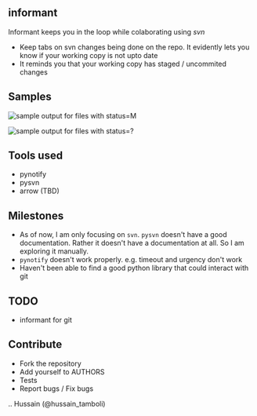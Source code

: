 informant
---------
Informant keeps you in the loop while colaborating using *svn*
- Keep tabs on svn changes being done on the repo. It evidently lets you know if your working copy is not upto date
- It reminds you that your working copy has staged / uncommited changes

Samples
-------
![sample output for files with status=M](https://github.com/hussaintamboli/informant/tree/master/screenshots/sample_output_modified.png)

![sample output for files with status=?](https://github.com/hussaintamboli/informant/tree/master/screenshots/sample_output_unversioned.png)


Tools used
----------
- pynotify
- pysvn
- arrow (TBD)

Milestones
----------
- As of now, I am only focusing on `svn`. `pysvn` doesn't have a good documentation. Rather it doesn't have a documentation at all. So I am exploring it manually.
- `pynotify` doesn't work properly. e.g. timeout and urgency don't work
- Haven't been able to find a good python library that could interact with git

TODO
----
- informant for git

Contribute
----------
- Fork the repository
- Add yourself to AUTHORS
- Tests
- Report bugs / Fix bugs

..
Hussain (@hussain_tamboli)

